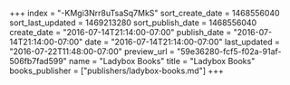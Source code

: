 +++
index = "-KMgi3Nrr8uTsaSq7MkS"
sort_create_date = 1468556040
sort_last_updated = 1469213280
sort_publish_date = 1468556040
create_date = "2016-07-14T21:14:00-07:00"
publish_date = "2016-07-14T21:14:00-07:00"
date = "2016-07-14T21:14:00-07:00"
last_updated = "2016-07-22T11:48:00-07:00"
preview_url = "59e36280-fcf5-f02a-91af-506fb7fad599"
name = "Ladybox Books"
title = "Ladybox Books"
books_publisher = ["publishers/ladybox-books.md"]
+++
